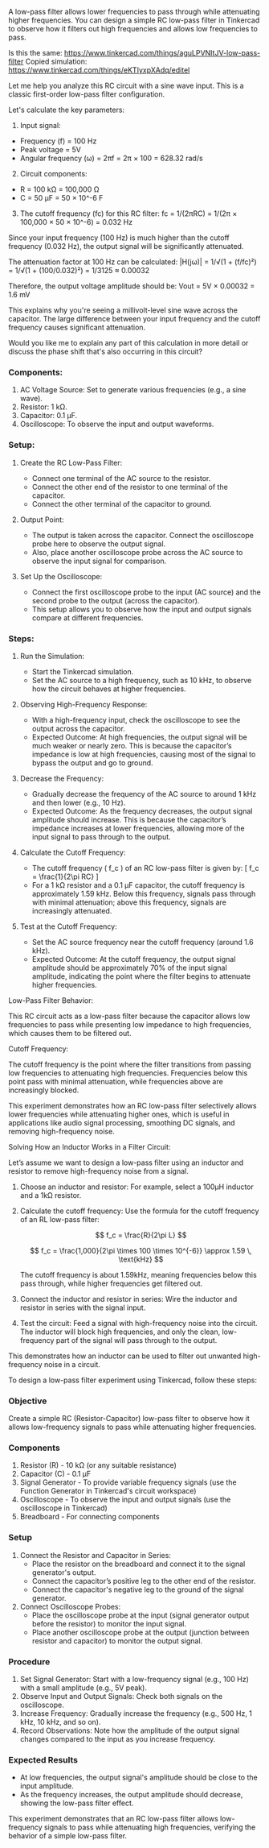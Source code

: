 A low-pass filter allows lower frequencies to pass through while attenuating higher frequencies. You can design a simple RC low-pass filter in Tinkercad to observe how it filters out high frequencies and allows low frequencies to pass.

Is this the same: https://www.tinkercad.com/things/aguLPVNItJV-low-pass-filter
Copied simulation: https://www.tinkercad.com/things/eKTIyxpXAdq/editel

Let me help you analyze this RC circuit with a sine wave input. This is a classic first-order low-pass filter configuration.

Let's calculate the key parameters:

1. Input signal:
- Frequency (f) = 100 Hz
- Peak voltage = 5V
- Angular frequency (ω) = 2πf = 2π × 100 = 628.32 rad/s

2. Circuit components:
- R = 100 kΩ = 100,000 Ω
- C = 50 µF = 50 × 10^-6 F

3. The cutoff frequency (fc) for this RC filter:
fc = 1/(2πRC)
= 1/(2π × 100,000 × 50 × 10^-6)
= 0.032 Hz

Since your input frequency (100 Hz) is much higher than the cutoff frequency (0.032 Hz), the output signal will be significantly attenuated.

The attenuation factor at 100 Hz can be calculated:
|H(jω)| = 1/√(1 + (f/fc)²)
= 1/√(1 + (100/0.032)²)
= 1/3125
≈ 0.00032

Therefore, the output voltage amplitude should be:
Vout = 5V × 0.00032 = 1.6 mV

This explains why you're seeing a millivolt-level sine wave across the capacitor. The large difference between your input frequency and the cutoff frequency causes significant attenuation.

Would you like me to explain any part of this calculation in more detail or discuss the phase shift that's also occurring in this circuit?

### Components:

1. AC Voltage Source: Set to generate various frequencies (e.g., a sine wave).
2. Resistor: 1 kΩ.
3. Capacitor: 0.1 µF.
4. Oscilloscope: To observe the input and output waveforms.

### Setup:

1. Create the RC Low-Pass Filter:
   - Connect one terminal of the AC source to the resistor.
   - Connect the other end of the resistor to one terminal of the capacitor.
   - Connect the other terminal of the capacitor to ground.

2. Output Point:
   - The output is taken across the capacitor. Connect the oscilloscope probe here to observe the output signal.
   - Also, place another oscilloscope probe across the AC source to observe the input signal for comparison.

3. Set Up the Oscilloscope:
   - Connect the first oscilloscope probe to the input (AC source) and the second probe to the output (across the capacitor).
   - This setup allows you to observe how the input and output signals compare at different frequencies.

### Steps:

1. Run the Simulation:
   - Start the Tinkercad simulation.
   - Set the AC source to a high frequency, such as 10 kHz, to observe how the circuit behaves at higher frequencies.

2. Observing High-Frequency Response:
   - With a high-frequency input, check the oscilloscope to see the output across the capacitor.
   - Expected Outcome: At high frequencies, the output signal will be much weaker or nearly zero. This is because the capacitor’s impedance is low at high frequencies, causing most of the signal to bypass the output and go to ground.

3. Decrease the Frequency:
   - Gradually decrease the frequency of the AC source to around 1 kHz and then lower (e.g., 10 Hz).
   - Expected Outcome: As the frequency decreases, the output signal amplitude should increase. This is because the capacitor’s impedance increases at lower frequencies, allowing more of the input signal to pass through to the output.

4. Calculate the Cutoff Frequency:
   - The cutoff frequency \( f_c \) of an RC low-pass filter is given by:
     \[
     f_c = \frac{1}{2\pi RC}
     \]
   - For a 1 kΩ resistor and a 0.1 µF capacitor, the cutoff frequency is approximately 1.59 kHz. Below this frequency, signals pass through with minimal attenuation; above this frequency, signals are increasingly attenuated.

5. Test at the Cutoff Frequency:
   - Set the AC source frequency near the cutoff frequency (around 1.6 kHz).
   - Expected Outcome: At the cutoff frequency, the output signal amplitude should be approximately 70% of the input signal amplitude, indicating the point where the filter begins to attenuate higher frequencies.

Low-Pass Filter Behavior:

This RC circuit acts as a low-pass filter because the capacitor allows low frequencies to pass while presenting low impedance to high frequencies, which causes them to be filtered out.

Cutoff Frequency:

The cutoff frequency is the point where the filter transitions from passing low frequencies to attenuating high frequencies. Frequencies below this point pass with minimal attenuation, while frequencies above are increasingly blocked.

This experiment demonstrates how an RC low-pass filter selectively allows lower frequencies while attenuating higher ones, which is useful in applications like audio signal processing, smoothing DC signals, and removing high-frequency noise.

Solving How an Inductor Works in a Filter Circuit:

Let’s assume we want to design a low-pass filter using an inductor and resistor to remove high-frequency noise from a signal.

1. Choose an inductor and resistor: For example, select a 100μH inductor and a 1kΩ resistor.

2. Calculate the cutoff frequency: Use the formula for the cutoff frequency of an RL low-pass filter:

   $$ f_c = \frac{R}{2\pi L} $$

   $$ f_c = \frac{1,000}{2\pi \times 100 \times 10^{-6}} \approx 1.59 \, \text{kHz} $$

   The cutoff frequency is about 1.59kHz, meaning frequencies below this pass through, while higher frequencies get filtered out.

3. Connect the inductor and resistor in series: Wire the inductor and resistor in series with the signal input.

4. Test the circuit: Feed a signal with high-frequency noise into the circuit. The inductor will block high frequencies, and only the clean, low-frequency part of the signal will pass through to the output.

This demonstrates how an inductor can be used to filter out unwanted high-frequency noise in a circuit.

To design a low-pass filter experiment using Tinkercad, follow these steps:

### Objective

Create a simple RC (Resistor-Capacitor) low-pass filter to observe how it allows low-frequency signals to pass while attenuating higher frequencies.

### Components

1. Resistor (R) - 10 kΩ (or any suitable resistance)
2. Capacitor (C) - 0.1 µF
3. Signal Generator - To provide variable frequency signals (use the Function Generator in Tinkercad's circuit workspace)
4. Oscilloscope - To observe the input and output signals (use the oscilloscope in Tinkercad)
5. Breadboard - For connecting components

### Setup

1. Connect the Resistor and Capacitor in Series:
   - Place the resistor on the breadboard and connect it to the signal generator's output.
   - Connect the capacitor’s positive leg to the other end of the resistor.
   - Connect the capacitor's negative leg to the ground of the signal generator.
2. Connect Oscilloscope Probes:
   - Place the oscilloscope probe at the input (signal generator output before the resistor) to monitor the input signal.
   - Place another oscilloscope probe at the output (junction between resistor and capacitor) to monitor the output signal.

### Procedure

1. Set Signal Generator: Start with a low-frequency signal (e.g., 100 Hz) with a small amplitude (e.g., 5V peak).
2. Observe Input and Output Signals: Check both signals on the oscilloscope.
3. Increase Frequency: Gradually increase the frequency (e.g., 500 Hz, 1 kHz, 10 kHz, and so on).
4. Record Observations: Note how the amplitude of the output signal changes compared to the input as you increase frequency.

### Expected Results

- At low frequencies, the output signal's amplitude should be close to the input amplitude.
- As the frequency increases, the output amplitude should decrease, showing the low-pass filter effect.

This experiment demonstrates that an RC low-pass filter allows low-frequency signals to pass while attenuating high frequencies, verifying the behavior of a simple low-pass filter.
